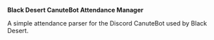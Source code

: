 **Black Desert CanuteBot Attendance Manager**

A simple attendance parser for the Discord CanuteBot used by Black Desert.


